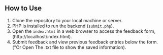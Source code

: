 ## How to Use
1. Clone the repository to your local machine or server.
2. PHP is installed to run the backend (`submit.php`).
3. Open the `index.html` in a web browser to access the feedback form, (http://localhost/index.html).
4. Submit feedback and view previous feedback entries below the form. ("Or Open The .txt file to show the saved information).
